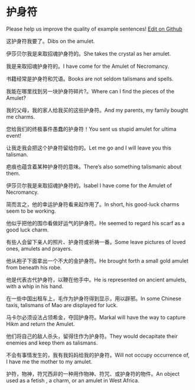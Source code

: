 # 护身符

Please help us improve the quality of example sentences! [Edit on Github](https://github.com/jiyushe/jiyu-example-sentence-source/blob/main/chinese/hushenfu.md)

<p><span class="chinese">这护身符我要了。</span><span class="english">Dibs on the amulet.</span></p>

<p><span class="chinese">伊莎贝尔我是来取招魂护身符的。</span><span class="english">She takes the crystal as her amulet.</span></p>

<p><span class="chinese">我是来取招魂护身符的。</span><span class="english">I have come for the Amulet of Necromancy.</span></p>

<p><span class="chinese">书籍经常是护身符和咒语。</span><span class="english">Books are not seldom talismans and spells.</span></p>

<p><span class="chinese">我能在哪里找到另一块护身符碎片?。</span><span class="english">Where can I find the pieces of the Amulet?</span></p>

<p><span class="chinese">我的父母，我的家人给我买的这些护身符。</span><span class="english">And my parents, my family bought me charms.</span></p>

<p><span class="chinese">您给我们的终极事件愚蠢的护身符！</span><span class="english">You sent us stupid amulet for ultima event!</span></p>

<p><span class="chinese">让我走我会把这个护身符留给你的。</span><span class="english">Let me go and I will leave you this talisman.</span></p>

<p><span class="chinese">疤痕也蕴含着某种护身符的意味。</span><span class="english">There’s also something talismanic about them.</span></p>

<p><span class="chinese">伊莎贝尔我是来取招魂护身符的。</span><span class="english">Isabel I have come for the Amulet of Necromancy.</span></p>

<p><span class="chinese">简而言之，他的幸运护身符看来起作用了。</span><span class="english">In short, his good-luck charms seem to be working.</span></p>

<p><span class="chinese">他似乎把他的围巾看做好运气的护身符。</span><span class="english">He seemed to regard his scarf as a good luck charm.</span></p>

<p><span class="chinese">有些人会留下亲人的照片、护身符或祈祷一番。</span><span class="english">Some leave pictures of loved ones, amulets and prayers.</span></p>

<p><span class="chinese">他从袍子下面拿出一个不大的金护身符。</span><span class="english">He brought forth a small gold amulet from beneath his robe.</span></p>

<p><span class="chinese">他是代表古代护身符，以鞭在他手中。</span><span class="english">He is represented on ancient amulets, with a whip in his hand.</span></p>

<p><span class="chinese">在一些中国出租车上，毛作为护身符得到显示，用以辟邪。</span><span class="english">In some Chinese taxis, talismans of Mao are displayed for luck.</span></p>

<p><span class="chinese">马卡尔必须设法占领希金，夺回护身符。</span><span class="english">Markal will have the way to capture Hikm and return the Amulet.</span></p>

<p><span class="chinese">他们将自己的敌人杀头，留得住作为护身符。</span><span class="english">They would decapitate their enemies and keep them as talismans.</span></p>

<p><span class="chinese">不会有事情发生的，我有我妈妈给我的护身符。</span><span class="english">Will not occupy occurrence of, I have me the mother to my amulet.</span></p>

<p><span class="chinese">护符，物神，符咒西非的一种用作物神、符咒、或护身符的物件。</span><span class="english">An object used as a fetish , a charm, or an amulet in West Africa.</span></p>

